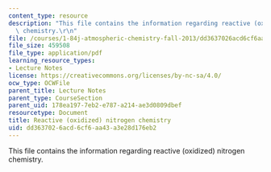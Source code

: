```yaml
---
content_type: resource
description: "This file contains the information regarding reactive (oxidized) nitrogen\
  \ chemistry.\r\n"
file: /courses/1-84j-atmospheric-chemistry-fall-2013/dd3637026acd6cf6aa43a3e28d176eb2_MIT1_84JF13_Lec13_nitrogen.pdf
file_size: 459508
file_type: application/pdf
learning_resource_types:
- Lecture Notes
license: https://creativecommons.org/licenses/by-nc-sa/4.0/
ocw_type: OCWFile
parent_title: Lecture Notes
parent_type: CourseSection
parent_uid: 178ea197-7eb2-e787-a214-ae3d0809dbef
resourcetype: Document
title: Reactive (oxidized) nitrogen chemistry
uid: dd363702-6acd-6cf6-aa43-a3e28d176eb2
---
```

This file contains the information regarding reactive (oxidized) nitrogen chemistry.

